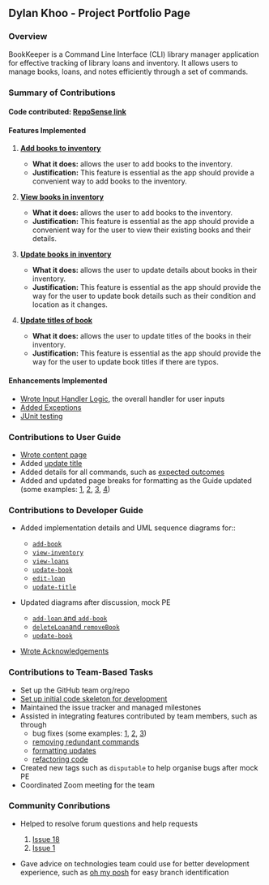 ## Dylan Khoo - Project Portfolio Page

### Overview

BookKeeper is a Command Line Interface (CLI) library manager application for effective tracking of library loans and inventory. It allows users to manage books, loans, and notes efficiently through a set of commands.

### Summary of Contributions

#### Code contributed: [RepoSense link](https://nus-cs2113-ay2425s2.github.io/tp-dashboard/?search=dylankhoo&breakdown=true)

#### Features Implemented

1. [**Add books to inventory**](https://github.com/AY2425S2-CS2113-T12-2/tp/commit/f4769ae458b23c69df365578a816c669e3388537)

   - **What it does:** allows the user to add books to the inventory.
   - **Justification:** This feature is essential as the app should provide a convenient way to add books to the inventory.

2. [**View books in inventory**](https://github.com/AY2425S2-CS2113-T12-2/tp/commit/84c0f30f0ad80bd822256abea68e87178ce8fb6a)

   - **What it does:** allows the user to add books to the inventory.
   - **Justification:** This feature is essential as the app should provide a convenient way for the user to view their existing books and their details.

3. [**Update books in inventory**](https://github.com/AY2425S2-CS2113-T12-2/tp/commit/b9de07dd5b6fd1c1391860979b59c0bb767001cc)
   - **What it does:** allows the user to update details about books in their inventory.
   - **Justification:** This feature is essential as the app should provide the way for the user to update book details such as their condition and location as it changes.
4. [**Update titles of book**](https://github.com/AY2425S2-CS2113-T12-2/tp/commit/fec3c1972e92294b4ae9f8fd0869be5862b70179)
   - **What it does:** allows the user to update titles of the books in their inventory.
   - **Justification:** This feature is essential as the app should provide the way for the user to update book titles if there are typos.

#### Enhancements Implemented

- [Wrote Input Handler Logic](https://github.com/AY2425S2-CS2113-T12-2/tp/commit/1c2eedbe1e81b3e1ec89f745a03f650e5ad516f8), the overall handler for user inputs
- [Added Exceptions](https://github.com/AY2425S2-CS2113-T12-2/tp/commit/c4fa0f566655f5f545280a6647e8b9cd109e64f5)
- [JUnit testing](https://github.com/AY2425S2-CS2113-T12-2/tp/commit/fec3c1972e92294b4ae9f8fd0869be5862b70179)

### Contributions to User Guide

- [Wrote content page](https://github.com/AY2425S2-CS2113-T12-2/tp/commit/1a93d1ff73d0d7271533485ff7bda658d682bacb)
- Added [update title](https://github.com/AY2425S2-CS2113-T12-2/tp/commit/e795971a7e76e9fd169d47fbab547efd8ccd3b2e)
- Added details for all commands, such as [expected outcomes](https://github.com/AY2425S2-CS2113-T12-2/tp/commit/2c72f163fb61d3d59b2b0db5f0df6e89f849b8c4)
- Added and updated page breaks for formatting as the Guide updated (some examples: [1](https://github.com/AY2425S2-CS2113-T12-2/tp/commit/10e53b37e10fb92efb9027ecb510d19a25a0bb96), [2](https://github.com/AY2425S2-CS2113-T12-2/tp/commit/23c744f5a5243bc9fc831a43fa54fb5211c84516), [3](https://github.com/AY2425S2-CS2113-T12-2/tp/commit/aaf63dfff82daa575414fcfa1fd349dc226feaaf), [4](https://github.com/AY2425S2-CS2113-T12-2/tp/commit/d2b67c2f599c448a991eaa1b80c5b053a15dd190))

### Contributions to Developer Guide

- Added implementation details and UML sequence diagrams for::
  - [`add-book`](https://github.com/AY2425S2-CS2113-T12-2/tp/commit/90df5546efa098346ea29c99bd89f3cfe174c144)
  - [`view-inventory`](https://github.com/AY2425S2-CS2113-T12-2/tp/commit/90df5546efa098346ea29c99bd89f3cfe174c144)
  - [`view-loans`](https://github.com/AY2425S2-CS2113-T12-2/tp/commit/6a282acbac6c4fff8cd457d313fc5b3a58e7fa0b)
  - [`update-book`](https://github.com/AY2425S2-CS2113-T12-2/tp/commit/90df5546efa098346ea29c99bd89f3cfe174c144)
  - [`edit-loan`](https://github.com/AY2425S2-CS2113-T12-2/tp/commit/841b071fd93a5b2cb422777cc63268926150e4d2)
  - [`update-title`](https://github.com/AY2425S2-CS2113-T12-2/tp/commit/35447d708eba28ebf72fe4cb6dd683c9f3e5ca6d)
- Updated diagrams after discussion, mock PE

  - [`add-loan` and `add-book`](https://github.com/AY2425S2-CS2113-T12-2/tp/commit/6e17842200c01d7f2450e4405934173e021bf094)
  - [`deleteLoan`and `removeBook`](https://github.com/AY2425S2-CS2113-T12-2/tp/commit/8606aefca7a26194c341f1c397553d5f32a9403a)
  - [`update-book`](https://github.com/AY2425S2-CS2113-T12-2/tp/commit/ecccef04211ee8c086871cf3779d2cc1b0b9213a)

- [Wrote Acknowledgements](https://github.com/AY2425S2-CS2113-T12-2/tp/commit/90df5546efa098346ea29c99bd89f3cfe174c144)

### Contributions to Team-Based Tasks

- Set up the GitHub team org/repo
- [Set up initial code skeleton for development](https://github.com/AY2425S2-CS2113-T12-2/tp/commit/9c7513042d63e6f80bc9848cab931181e339c74b)
- Maintained the issue tracker and managed milestones
- Assisted in integrating features contributed by team members, such as through
  - bug fixes (some examples: [1](https://github.com/AY2425S2-CS2113-T12-2/tp/commit/1e5dcc25e61e7fccce8dc04965c9c6d083fc955e), [2](<(https://github.com/AY2425S2-CS2113-T12-2/tp/commit/859e97da39cd0f1364779463d6130777d29eb0d2)>), [3](https://github.com/AY2425S2-CS2113-T12-2/tp/commit/13334cbd3be90ecd64ba55f13a5140a3c9b87186))
  - [removing redundant commands](https://github.com/AY2425S2-CS2113-T12-2/tp/commit/f4deb48c189a93b7b82bd370a3cf6ce42430f93a)
  - [formatting updates](https://github.com/AY2425S2-CS2113-T12-2/tp/commit/928890b5eec16620df2d64f464a991d4c7756fb9)
  - [refactoring code](https://github.com/AY2425S2-CS2113-T12-2/tp/commit/e073f8d7e73f11f661481fa87c4e3f0021392f30)
- Created new tags such as `disputable` to help organise bugs after mock PE
- Coordinated Zoom meeting for the team

### Community Conributions

- Helped to resolve forum questions and help requests

  1. [Issue 18](https://github.com/nus-cs2113-AY2425S2/forum/issues/18)
  2. [Issue 1](https://github.com/nus-cs2113-AY2425S2/forum/issues/1)

- Gave advice on technologies team could use for better development experience, such as [oh my posh](https://ohmyposh.dev/) for easy branch identification

